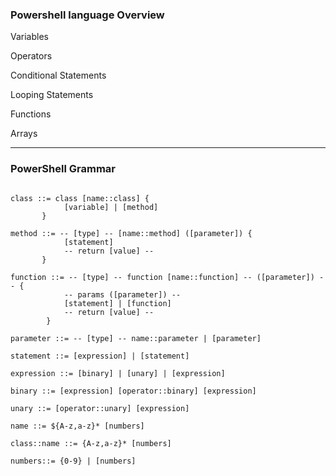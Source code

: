 ### Powershell language Overview

Variables

Operators

Conditional Statements

Looping Statements

Functions

Arrays

---
### PowerShell Grammar

```

class ::= class [name::class] {
            [variable] | [method]
       }

method ::= -- [type] -- [name::method] ([parameter]) {
            [statement]
            -- return [value] --
       }

function ::= -- [type] -- function [name::function] -- ([parameter]) -- {
            -- params ([parameter]) -- 
            [statement] | [function]
            -- return [value] --
        }

parameter ::= -- [type] -- name::parameter | [parameter]

statement ::= [expression] | [statement]

expression ::= [binary] | [unary] | [expression] 

binary ::= [expression] [operator::binary] [expression]

unary ::= [operator::unary] [expression]

name ::= ${A-z,a-z}* [numbers]

class::name ::= {A-z,a-z}* [numbers]

numbers::= {0-9} | [numbers]
```